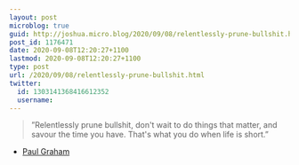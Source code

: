 ```yaml
---
layout: post
microblog: true
guid: http://joshua.micro.blog/2020/09/08/relentlessly-prune-bullshit.html
post_id: 1176471
date: 2020-09-08T12:20:27+1100
lastmod: 2020-09-08T12:20:27+1100
type: post
url: /2020/09/08/relentlessly-prune-bullshit.html
twitter:
  id: 1303141368416612352
  username: 
---
```

>”Relentlessly prune bullshit, don't wait to do things that matter, and savour the time you have. That's what you do when life is short.”
- [Paul Graham](http://www.paulgraham.com/vb.html)
